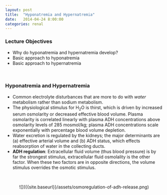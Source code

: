```yaml
---
layout: post
title:  "Hyponatremia and Hypernatremia"
date:   2014-04-24 8:00:00
categories: renal
---
```


### Lecture Objectives
- Why do hyponatremia and hypernatremia develop?
- Basic approach to hyponatremia
- Basic approach to hypernatremia

<span><br></span>

### Hyponatremia and Hypernatremia
- Common electrolyte disturbances that are more to do with *water* metabolism rather than sodium metabolism.
- The physiological stimulus for H<sub>2</sub>O is thirst, which is driven by increased serum osmolarity or decreased effective blood volume. Plasma osmolarity is correlated linearly with plasma ADH concentrations above osmolarity levels of 285 mosmol/kg; plasma ADH concentrations scale exponentially with percentage blood volume depletion.
- Water excretion is regulated by the kidneys; the major determinants are (a) effective arterial volume and (b) ADH status, which effects reabsorption of water in the collecting ducts.
- **ADH regulation**: Extracellular fluid volume (thus blood pressure) is by far the strongest stimulus, extracellular fluid osmolality is the other factor. When these two factors are in opposite directions, the volume stimulus overrides the osmotic stimulus.

<span><br></span>

<div style="text-align:center;" markdown="1">
![]({{site.baseurl}}/assets/osmoregulation-of-adh-release.png)
</div>
<span><br></span>